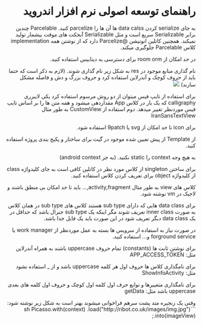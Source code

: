 <h1 lang="fa" dir="rtl" align="right">راهنمای توسعه اصولی نرم افزار اندروید</h1>

<p lang="fa" dir="rtl" align="right">به جای serialize کردن data calss ها آن ها را parcelize کنید. Parcelable چندین برابر Serializable سریع است و مثل Serializable آبجکت های موقت بیشمار تولید نمیکند. همچنین کاتلین انوتیشن @Parcelize دارد که از نوشتن همه implementation کلاس Parcelable جلوگیری میکند.</p1>

<p lang="fa" dir="rtl" align="right">در حد امکان از room orm برای دسترسی به دیتابیس استفاده کنید.</p1>

<p lang="fa" dir="rtl" align="right">نام گذاری منابع موجود در res به شکل زیر نام گذاری شوند. (لازم به ذکر است که حتما باید از حروف کوچک و آندرلاین استفاده کرد و حروف بزرگ و دش  و فاصله مشکل سازند)</p1>

<img src="https://jeroenmols.com/img/blog/resourcenaming/resourcenaming_cheatsheet.png">

<p lang="fa" dir="rtl" align="right">برای استفاده از تایپ فیس میتوان از دو روش مرسوم استفاده کرد یکی لایبرری calligraphy که یک بار در کلاس App مقداردهی میشود و همه متن ها را بر اساس تایپ فیس موردنظر تغییر میدهد. دوم استفاده از CustomView به طور مثال IranSansTextView</p1>

<p lang="fa" dir="rtl" align="right">برای icon تا حد امکان از svg یا 9patch استفاده شود.</p1>

<p lang="fa" dir="rtl" align="right">از Template از پیش تعیین شده موجود در گیت برای ساختار و پکیج بندی پروژه استفاده کنید.</p1>

<p lang="fa" dir="rtl" align="right">به هیچ وجه context را static نکنید. (به جز android context)</p1>

<p lang="fa" dir="rtl" align="right">برای ساختن singleton از کلاس مورد نظر در کاتلین کافی است به جای کلیدواژه class از کلیدواژه object برای تعریف کردن کلاس استفاده کنید.</p1>

<p lang="fa" dir="rtl" align="right">کلاس های view به طور مثال activity,fragment,… باید تا حد امکان بی منطق باشند و لاجیک در  vm نوشته شود.</p1>

<p lang="fa" dir="rtl" align="right">برای data class هایی که دارای sub type هستند کلاس های sub type در همان کلاس به صورت inner class تعریف شوند مگر اینکه یک sub type جنرال باشد که حداقل در یک data class دیگر تعریف شود در این صورت باید یک فایل جدا باشد.</p1>

<p lang="fa" dir="rtl" align="right">در صورت نیاز به استفاده از سرویس ها بسته به عمل موردنظر از work manager یا forground service و... استفاده کنید.</p1>

<p lang="fa" dir="rtl" align="right">برای نوشتن ثابت ها (constants) تمام حروف uppercase باشند به همراه آندرلاین مثل: APP_ACCESS_TOKEN</p1>

<p lang="fa" dir="rtl" align="right">برای نامگذاری کلاس ها حروف اول هر کلمه uppercase باشد و از _ استفاده نشود مثل: ShowInfoActivity</p1>

<p lang="fa" dir="rtl" align="right">برای نامگذاری متغییرها و توابع حرف اول کلمه اول کوچک و حروف اول کلمه های بعدی uppercase باشد مثل: getData</p1>

<p lang="fa" dir="rtl" align="right">وقتی یک زنجیره متد پشت سرهم فراخوانی میشوند بهتر است به شکل زیر نوشته شود:</p1>
```sh
Picasso.with(context)
        .load("http://ribot.co.uk/images/img.jpg")
        .into(imageView);

```
